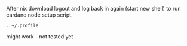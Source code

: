 After nix download logout and log back in again (start new shell) to run cardano node setup script.

```
. ~/.profile 

```
might work - not tested yet
